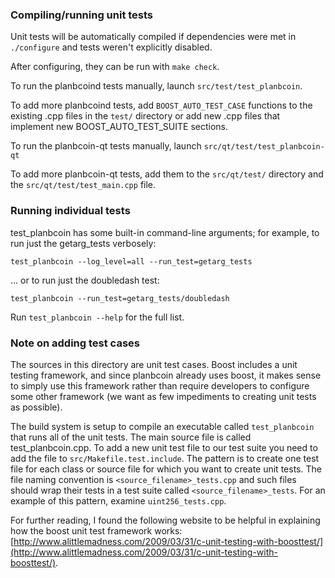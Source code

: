 ### Compiling/running unit tests

Unit tests will be automatically compiled if dependencies were met in `./configure`
and tests weren't explicitly disabled.

After configuring, they can be run with `make check`.

To run the planbcoind tests manually, launch `src/test/test_planbcoin`.

To add more planbcoind tests, add `BOOST_AUTO_TEST_CASE` functions to the existing
.cpp files in the `test/` directory or add new .cpp files that
implement new BOOST_AUTO_TEST_SUITE sections.

To run the planbcoin-qt tests manually, launch `src/qt/test/test_planbcoin-qt`

To add more planbcoin-qt tests, add them to the `src/qt/test/` directory and
the `src/qt/test/test_main.cpp` file.

### Running individual tests

test_planbcoin has some built-in command-line arguments; for
example, to run just the getarg_tests verbosely:

    test_planbcoin --log_level=all --run_test=getarg_tests

... or to run just the doubledash test:

    test_planbcoin --run_test=getarg_tests/doubledash

Run `test_planbcoin --help` for the full list.

### Note on adding test cases

The sources in this directory are unit test cases.  Boost includes a
unit testing framework, and since planbcoin already uses boost, it makes
sense to simply use this framework rather than require developers to
configure some other framework (we want as few impediments to creating
unit tests as possible).

The build system is setup to compile an executable called `test_planbcoin`
that runs all of the unit tests.  The main source file is called
test_planbcoin.cpp. To add a new unit test file to our test suite you need 
to add the file to `src/Makefile.test.include`. The pattern is to create 
one test file for each class or source file for which you want to create 
unit tests.  The file naming convention is `<source_filename>_tests.cpp` 
and such files should wrap their tests in a test suite 
called `<source_filename>_tests`. For an example of this pattern, 
examine `uint256_tests.cpp`.

For further reading, I found the following website to be helpful in
explaining how the boost unit test framework works:
[http://www.alittlemadness.com/2009/03/31/c-unit-testing-with-boosttest/](http://www.alittlemadness.com/2009/03/31/c-unit-testing-with-boosttest/).
